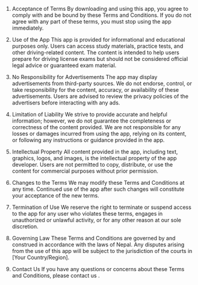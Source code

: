 1. Acceptance of Terms
By downloading and using this app, you agree to comply with and be bound by these Terms and Conditions. If you do not agree with any part of these terms, you must stop using the app immediately.

2. Use of the App
This app is provided for informational and educational purposes only. Users can access study materials, practice tests, and other driving-related content. The content is intended to help users prepare for driving license exams but should not be considered official legal advice or guaranteed exam material.

3. No Responsibility for Advertisements
The app may display advertisements from third-party sources. We do not endorse, control, or take responsibility for the content, accuracy, or availability of these advertisements. Users are advised to review the privacy policies of the advertisers before interacting with any ads.

4. Limitation of Liability
We strive to provide accurate and helpful information; however, we do not guarantee the completeness or correctness of the content provided. We are not responsible for any losses or damages incurred from using the app, relying on its content, or following any instructions or guidance provided in the app.

5. Intellectual Property
All content provided in the app, including text, graphics, logos, and images, is the intellectual property of the app developer. Users are not permitted to copy, distribute, or use the content for commercial purposes without prior permission.

6. Changes to the Terms
We may modify these Terms and Conditions at any time. Continued use of the app after such changes will constitute your acceptance of the new terms.

7. Termination of Use
We reserve the right to terminate or suspend access to the app for any user who violates these terms, engages in unauthorized or unlawful activity, or for any other reason at our sole discretion.

8. Governing Law
These Terms and Conditions are governed by and construed in accordance with the laws of Nepal. Any disputes arising from the use of this app will be subject to the jurisdiction of the courts in [Your Country/Region].

9. Contact Us
If you have any questions or concerns about these Terms and Conditions, please contact us .
